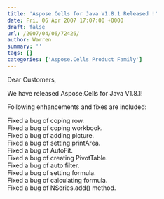 ```yaml
---
title: 'Aspose.Cells for Java V1.8.1 Released !'
date: Fri, 06 Apr 2007 17:07:00 +0000
draft: false
url: /2007/04/06/72426/
author: Warren
summary: ''
tags: []
categories: ['Aspose.Cells Product Family']
---
```


Dear Customers,

We have released Aspose.Cells for Java V1.8.1!

  
Following enhancements and fixes are included:

Fixed a bug of coping row.  
Fixed a bug of coping workbook.  
Fixed a bug of adding picture.  
Fixed a bug of setting printArea.  
Fixed a bug of AutoFit.  
Fixed a bug of creating PivotTable.  
Fixed a bug of auto filter.  
Fixed a bug of setting formula.  
Fixed a bug of calculating formula.  
Fixed a bug of NSeries.add() method.








